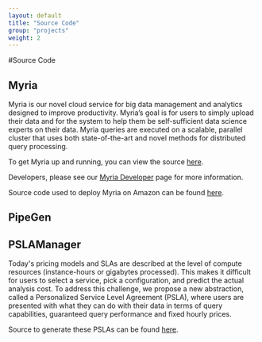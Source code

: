 ```yaml
---
layout: default
title: "Source Code"
group: "projects"
weight: 2
---
```


#Source Code

## Myria 

Myria is our novel cloud service for big data management and analytics designed to improve productivity. Myria’s goal is for users to simply upload their data and for the system to help them be self-sufficient data science experts on their data. Myria queries are executed on a scalable, parallel cluster that uses both state-of-the-art and novel methods for distributed query processing.

To get Myria up and running, you can view the source [here](https://github.com/uwescience/myria).

Developers, please see our [Myria Developer](http://myria.cs.washington.edu/docs/developer.html) page for more information.

Source code used to deploy Myria on Amazon can be found [here](https://github.com/uwescience/myria-ec2-ansible).

## PipeGen

## PSLAManager

Today's pricing models and SLAs are described at the level of compute resources (instance-hours or gigabytes processed). This makes it difficult for users to select a service, pick a configuration, and predict the actual analysis cost. To address this challenge, we propose a new abstraction, called a Personalized Service Level Agreement (PSLA), where users are presented with what they can do with their data in terms of query capabilities, guaranteed query performance and fixed hourly prices.

Source to generate these PSLAs can be found [here](https://github.com/uwdb/PSLAManager).

